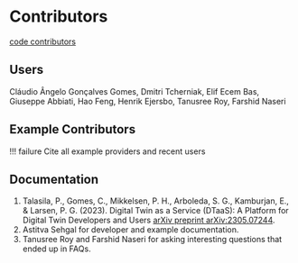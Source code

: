 # Contributors

[code contributors](https://github.com/INTO-CPS-Association/DTaaS/graphs/contributors)

## Users

Cláudio Ângelo Gonçalves Gomes, Dmitri Tcherniak,
Elif Ecem Bas, Giuseppe Abbiati, Hao Feng,
Henrik Ejersbo, Tanusree Roy, Farshid Naseri

## Example Contributors

<!-- markdownlint-disable MD046 -->
<!-- prettier-ignore -->
!!! failure
    Cite all example providers and recent users
<!-- markdownlint-enable MD046 -->

## Documentation

1. Talasila, P., Gomes, C., Mikkelsen, P. H., Arboleda, S. G., Kamburjan,
   E., & Larsen, P. G. (2023).
   Digital Twin as a Service (DTaaS): A Platform for
   Digital Twin Developers and Users
   [arXiv preprint arXiv:2305.07244](https://arxiv.org/abs/2305.07244).
1. Astitva Sehgal for developer and example documentation.
1. Tanusree Roy and Farshid Naseri for asking interesting questions
   that ended up in FAQs.
